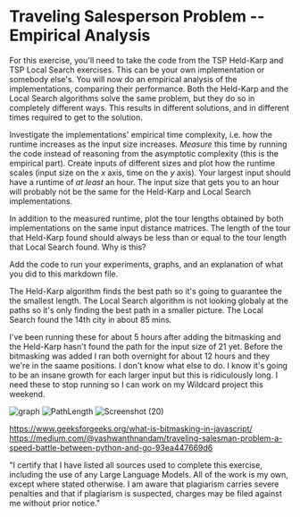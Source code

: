 # Traveling Salesperson Problem -- Empirical Analysis

For this exercise, you'll need to take the code from the TSP Held-Karp and TSP
Local Search exercises. This can be your own implementation or somebody else's.
You will now do an empirical analysis of the implementations, comparing their
performance. Both the Held-Karp and the Local Search algorithms solve the same
problem, but they do so in completely different ways. This results in different
solutions, and in different times required to get to the solution.

Investigate the implementations' empirical time complexity, i.e. how the runtime
increases as the input size increases. *Measure* this time by running the code
instead of reasoning from the asymptotic complexity (this is the empirical
part). Create inputs of different sizes and plot how the runtime scales (input
size on the $x$ axis, time on the $y$ axis). Your largest input should have a
runtime of *at least* an hour. The input size that gets you to an hour will
probably not be the same for the Held-Karp and Local Search implementations.

In addition to the measured runtime, plot the tour lengths obtained by both
implementations on the same input distance matrices. The length of the tour that
Held-Karp found should always be less than or equal to the tour length that
Local Search found. Why is this?

Add the code to run your experiments, graphs, and an explanation of what you did
to this markdown file.


The Held-Karp algorithm finds the best path so it's going to guarantee the the smallest length. The Local Search algorithm is not looking globaly at the paths so it's only finding the best path in a smaller picture. The Local Search found the 14th city in about 85 mins. 



I've been running these for about 5 hours after adding the bitmasking and the Held-Karp hasn't found the path for the input size of 21 yet. Before the bitmasking was added I ran both overnight for about 12 hours and they we're in the saame positions. I don't know what else to do. I know it's going to be an insane growth for each larger input but this is ridiculously long. I need these to stop running so I can work on my Wildcard project this weekend.


![graph](https://github.com/user-attachments/assets/e4f09ee4-64de-4618-a08e-bf3769bd768a)
![PathLength](https://github.com/user-attachments/assets/fa954423-85e2-479a-b01d-abb9e62979d6)
![Screenshot (20)](https://github.com/user-attachments/assets/637cb1f5-2643-42a8-96fd-3c2f99d46913)


https://www.geeksforgeeks.org/what-is-bitmasking-in-javascript/
https://medium.com/@yashwanthnandam/traveling-salesman-problem-a-speed-battle-between-python-and-go-93ea447669d6

"I certify that I have listed all sources used to complete this exercise, including the use of any Large Language Models. All of the work is my own, except where stated otherwise. I am aware that plagiarism carries severe penalties and that if plagiarism is suspected, charges may be filed against me without prior notice."
